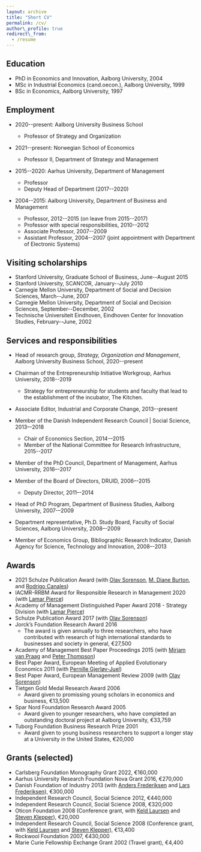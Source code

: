 ```yaml
---
layout: archive
title: "Short CV"
permalink: /cv/
author\_profile: true
redirect\_from:
  - /resume
---
```


## Education
* PhD in Economics and Innovation, Aalborg University, 2004
* MSc in Industrial Economics (cand.oecon.), Aalborg University, 1999
* BSc in Economics, Aalborg University, 1997


## Employment
* 2020--present: Aalborg University Business School
  * Professor of Strategy and Organization
* 2021--present: Norwegian School of Economics
  * Professor II, Department of Strategy and Management


* 2015--2020: Aarhus University, Department of Management
  * Professor
  * Deputy Head of Department (2017--2020)
* 2004--2015: Aalborg University, Department of Business and Management
  * Professor, 2012--2015 (on leave from 2015--2017)
  * Professor with special responsibilities, 2010--2012
  * Associate Professor, 2007--2009
  * Assistant Professor, 2004--2007 (joint appointment with Department of Electronic Systems)


## Visiting scholarships
* Stanford University, Graduate School of Business, June--August 2015
* Stanford University, SCANCOR, January--July 2010
* Carnegie Mellon University, Department of Social and Decision Sciences, March--June, 2007
* Carnegie Mellon University, Department of Social and Decision Sciences, September--December, 2002
* Technische Universiteit Eindhoven, Eindhoven Center for Innovation Studies, February--June, 2002


## Services and responsibilities
* Head of research group, *Strategy, Organization and Management*, Aalborg University Business School, 2020--present

* Chairman of the Entrepreneurship Initiative Workgroup, Aarhus University, 2018--2019
  
  * Strategy for entrepreneurship for students and faculty that lead to the establishment of the incubator, The Kitchen.
  
* Associate Editor, Industrial and Corporate Change, 2013--present
  
* Member of the Danish Independent Research Council \| Social Science, 2013–-2018
  
  * Chair of Economics Section, 2014-–2015
  * Member of the National Committee for Research Infrastructure, 2015--2017
  
* Member of the PhD Council, Department of Management, Aarhus University, 2016–-2017

* Member of the Board of Directors, DRUID, 2006–-2015
  
  * Deputy Director, 2011–-2014
  
* Head of PhD Program, Department of Business Studies, Aalborg University, 2007-–2009

* Department representative, Ph.D. Study Board, Faculty of Social Sciences, Aalborg University, 2008–-2009

* Member of Economics Group, Bibliographic Research Indicator, Danish Agency for Science, Technology and Innovation, 2008–-2013
	
	  
## Awards
* 2021 Schulze Publication Award (with [Olav Sorenson][3], [M. Diane Burton](https://www.ilr.cornell.edu/people/m-diane-burton), and [Rodrigo Canales](https://rodrigocanales.com/))
* IACMR-RRBM Award for Responsible Research in Management 2020 (with [Lamar Pierce][1]) 
* Academy of Management Distinguished Paper Award 2018 - Strategy Division (with [Lamar Pierce][2])
* Schulze Publication Award 2017 (with [Olav Sorenson][3])
* Jorck’s Foundation Research Award 2016
  * The award is given annually to three researchers, who have contributed with research of high international standards to businesses and society in general, €27,500
* Academy of Management Best Paper Proceedings 2015 (with [Mirjam van Praag][4] and [Peter Thompson][5])
* Best Paper Award, European Meeting of Applied Evolutionary Economics 2011 (with [Pernille Gjerløv-Juel][6])
* Best Paper Award, European Management Review 2009 (with [Olav Sorenson][7])
* Tietgen Gold Medal Research Award 2006
  * Award given to promissing young scholars in economics and business, €13,500
* Spar Nord Foundation Research Award 2005
  * Award given to younger researchers, who have completed an outstanding doctoral project at Aalborg University, €33,759
* Tuborg Foundation Business Research Prize 2001
  * Award given to young business researchers to support a longer stay at a University in the United States, €20,000


## Grants (selected)
* Carlsberg Foundation Monography Grant 2022, €160,000
* Aarhus University Research Foundation Nova Grant 2016, €270,000
* Danish Foundation of Industry 2013 (with [Anders Frederiksen][8] and [Lars Frederiksen][9]), €300,000
* Independent Research Council, Social Science 2012, €440,000
* Independent Research Council, Social Science 2008, €320,000
* Oticon Foundation 2008 (Conference grant, with [Keld Laursen][10] and [Steven Klepper][11]), €20,000
* Independent Research Council, Social Science 2008 (Conference grant, with [Keld Laursen][12] and [Steven Klepper][13]), €13,400
* Rockwool Foundation 2007, €430,000
* Marie Curie Fellowship Exchange Grant 2002 (Travel grant), €4,400

[1]:	https://www.lamarpierce.net
[2]:	https://www.lamarpierce.net
[3]:	http://www.olavsorenson.net
[4]:	https://scholar.google.com/citations?user=_DG87ikAAAAJ&hl=en
[5]:	https://scholar.google.com/citations?user=JfUVbEsAAAAJ&hl=en
[6]:	https://scholar.google.com/citations?user=qmt9GCYAAAAJ&hl=en
[7]:	http://www.olavsorenson.net
[8]:	https://scholar.google.com/citations?user=qmt9GCYAAAAJ&hl=en
[9]:	https://scholar.google.com/citations?user=qmt9GCYAAAAJ&hl=en
[10]:	https://scholar.google.com/citations?user=j_L_OH0AAAAJ&hl=en
[11]:	https://www.cmu.edu/dietrich/sds/people/in-memoriam/steven-klepper.html
[12]:	https://scholar.google.com/citations?user=j_L_OH0AAAAJ&hl=en
[13]:	https://www.cmu.edu/dietrich/sds/people/in-memoriam/steven-klepper.html
